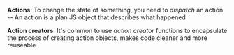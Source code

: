**Actions**: To change the state of something, you need to _dispatch_ an action -- An action is a plan JS object that describes what happened

**Action creators**: It's common to use _action creator_ functions to encapsulate the process of creating action objects, makes code cleaner and more reuseable
